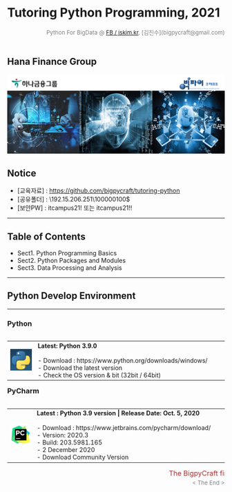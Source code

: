 
# Tutoring Python Programming, 2021

<div align='right'><font size=2 color='gray'>Python For BigData @ <font color='blue'><a href='https://www.facebook.com/jskim.kr'>FB / jskim.kr</a></font>, [김진수](bigpycraft@gmail.com)</font></div>
<br>

## Hana Finance Group

<img src="./images/img_main_front.png">

## Notice 
- [교육자료] : https://github.com/bigpycraft/tutoring-python
- [공유폴더] : \192.15.206.251\100000100$
- [보안PW] : itcampus21! 또는 itcampus21!!

<hr>

## Table of Contents
- Sect1. Python Programming Basics
- Sect2. Python Packages and Modules
- Sect3. Data Processing and Analysis

<hr>

## Python Develop Environment

<hr>

<h3> Python </h3>

<table align="left">
    <tr align="left">
        <td width="200">
            <a href="https://www.python.org/">
            <img src="./images/python-logo.png" width="150" />
            </a>
        </td>
        <td width="800">
<div align="left">
<b> Latest: Python 3.9.0</b>
<br/><br/>
- Download : https://www.python.org/downloads/windows/
<br/>
- Download the latest version 
<br/>
- Check the OS version & bit (32bit / 64bit)
</div></td>
    </tr>
</table>
<br/>


<hr>

<h3> PyCharm </h3>

<table align="left">
    <tr align="left">
        <td width="200">
            <a href="https://www.jetbrains.com/pycharm/">
            <img src="./images/pycharm-logo.png" width="150" />
            </a>
        </td>
        <td width="800">
<div align="left">
<b> Latest : Python 3.9 version | Release Date: Oct. 5, 2020</b>
<br/><br/>
- Download : https://www.jetbrains.com/pycharm/download/
<br/>
- Version: 2020.3
<br/>
- Build: 203.5981.165
<br/>
- 2 December 2020
<br/>
- Download Community Version 
</div></td>
    </tr>
</table>
<br/>
<hr>

<hr>
<marquee><font size=3 color='brown'>The BigpyCraft find the information to design valuable society with Technology & Craft.</font></marquee>
<div align='right'><font size=2 color='gray'> &lt; The End &gt; </font></div>

